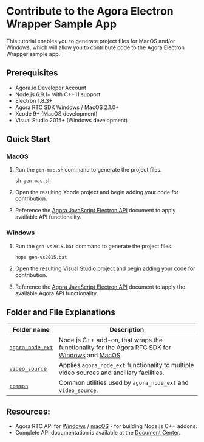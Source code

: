 # Contribute to the Agora Electron Wrapper Sample App

This tutorial enables you to generate project files for MacOS and/or Windows, which will allow you to contribute code to the Agora Electron Wrapper sample app.

## Prerequisites
- Agora.io Developer Account
- Node.js 6.9.1+ with C++11 support
- Electron 1.8.3+
- Agora RTC SDK Windows / MacOS 2.1.0+
- Xcode 9+ (MacOS development)
- Visual Studio 2015+ (Windows development)


## Quick Start

### MacOS

1. Run the `gen-mac.sh` command to generate the project files.

	```
	sh gen-mac.sh
	```
2. Open the resulting Xcode project and begin adding your code for contribution.

3. Reference the [Agora JavaScript Electron API](apis.md) document to apply available API functionality.

### Windows

1. Run the `gen-vs2015.bat` command to generate the project files.

	```
	hope gen-vs2015.bat
	```
2. Open the resulting Visual Studio project and begin adding your code for contribution.

3. Reference the [Agora JavaScript Electron API](apis.md) document to apply the available Agora API functionality.

## Folder and File Explanations

Folder name|Description
----- | -----
[`agora_node_ext`](agora_node_ext.md)|Node.js C++ add-on, that wraps the functionality for the Agora RTC SDK for [Windows](https://docs.agora.io/en/2.2/product/Voice/API%20Reference/communication_windows_audio?platform=Windows) and [MacOS](https://docs.agora.io/en/2.2/product/Voice/API%20Reference/communication_mac_audio?platform=macOS).
[`video_source`](video_source.md)|Applies `agora_node_ext` functionality to multiple video sources and ancillary facilities.
[`common`](common.md)|Common utilities used by `agora_node_ext` and `video_source`.


## Resources:

* Agora RTC API for [Windows](https://docs.agora.io/en/2.2/product/Voice/API%20Reference/communication_windows_audio?platform=Windows) / [macOS](https://docs.agora.io/en/2.2/product/Voice/API%20Reference/communication_mac_audio?platform=macOS) - for building Node.js C++ addons.
* Complete API documentation is available at the [Document Center](https://docs.agora.io/en/).